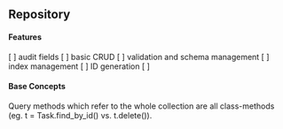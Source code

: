 ## Repository

#### Features
[ ] audit fields
[ ] basic CRUD
[ ] validation and schema management
[ ] index management
[ ] ID generation
[ ]

#### Base Concepts
Query methods which refer to the whole collection are all class-methods (eg. t = Task.find_by_id() vs. t.delete()).
